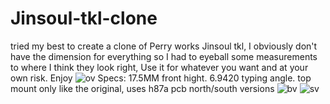 # Jinsoul-tkl-clone
tried my best to create a clone of Perry works Jinsoul tkl, I obviously don't have the dimension for everything so I had to eyeball some measurements to where I think they look right, Use it for whatever you want and at your own risk. Enjoy 
![ov](https://user-images.githubusercontent.com/93800688/140592814-4f6c397f-7aba-4b8f-97d1-17dcfdc1cc86.PNG)
Specs: 17.5MM front hight. 6.9420 typing angle. top mount only like the original, uses h87a pcb north/south versions
![bv](https://user-images.githubusercontent.com/93800688/140592872-48caae03-85b5-42f3-8933-3d9f53444730.PNG)
![sv](https://user-images.githubusercontent.com/93800688/140592876-74f7cb19-bda1-494f-a2f0-73fe4c3841e8.PNG)
